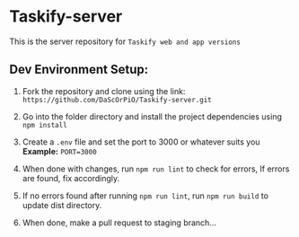 # Taskify-server
This is the server repository for `Taskify web and app versions` 

## Dev Environment Setup:

1. Fork the repository and clone using the link: `https://github.com/DaScOrPiO/Taskify-server.git`

2. Go into the folder directory and install the project dependencies using `npm install`

3. Create a `.env` file and set the port to 3000 or whatever suits you
**Example:** `PORT=3000`

4. When done with changes, run `npm run lint` to check for errors, If errors are found, fix accordingly.

5. If no errors found after running `npm run lint`, run `npm run build` to update dist directory.

6. When done, make a pull request to staging branch...